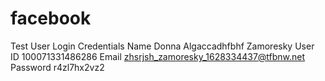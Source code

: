 # facebook
Test User Login Credentials
Name
Donna Algaccadhfbhf Zamoresky
User ID
100071331486286
Email
zhsrjsh_zamoresky_1628334437@tfbnw.net
Password
r4zl7hx2vz2
